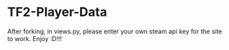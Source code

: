 # TF2-Player-Data
After forking, in views.py, please enter your own steam api key for the site to work. Enjoy :D!!!
